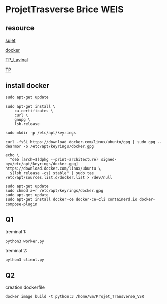 # ProjetTrasverse Brice WEIS


## resource 
[sujet](https://docs.google.com/document/d/11zBVDOXcx6rLfGPptINeEuc0mywJ25OQWXOmVf0NwV4/edit#)

[docker](https://docs.docker.com/engine/)

[TP_Lavinal](https://www.irit.fr/~Emmanuel.Lavinal/cours/VSR/)

[TP](https://moodle.univ-tlse3.fr/pluginfile.php/620348/mod_resource/content/2/M2iLord-virtualization-TPs.pdf)


## install docker

```
sudo apt-get update

sudo apt-get install \
    ca-certificates \
    curl \
    gnupg \
    lsb-release

sudo mkdir -p /etc/apt/keyrings

curl -fsSL https://download.docker.com/linux/ubuntu/gpg | sudo gpg --dearmor -o /etc/apt/keyrings/docker.gpg

echo \
  "deb [arch=$(dpkg --print-architecture) signed-by=/etc/apt/keyrings/docker.gpg] https://download.docker.com/linux/ubuntu \
  $(lsb_release -cs) stable" | sudo tee /etc/apt/sources.list.d/docker.list > /dev/null

sudo apt-get update
sudo chmod a+r /etc/apt/keyrings/docker.gpg
sudo apt-get update
sudo apt-get install docker-ce docker-ce-cli containerd.io docker-compose-plugin
```


## Q1

treminal 1:

```
python3 worker.py
```

treminal 2:

```
python3 client.py
```

## Q2

creation dockerfile



```
docker image build -t python:3 /home/vm/Projet_Transverse_VSR

```